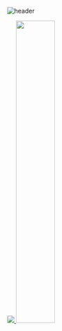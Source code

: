 ![header](https://capsule-render.vercel.app/api?type=waving&color=auto&height=300&section=header&text=반갑습니다!😊%20&fontSize=90)

<a href="s">
  <img src="https://github-readme-stats.vercel.app/api/top-langs/?username=rexRUBY&layout=compact&theme=tokyonight" />
</a>
<a href="s">
  <img src="https://github-readme-stats.vercel.app/api?username=rexRUBY&theme=tokyonight&show_icons=true" width="42%" />
</a>
